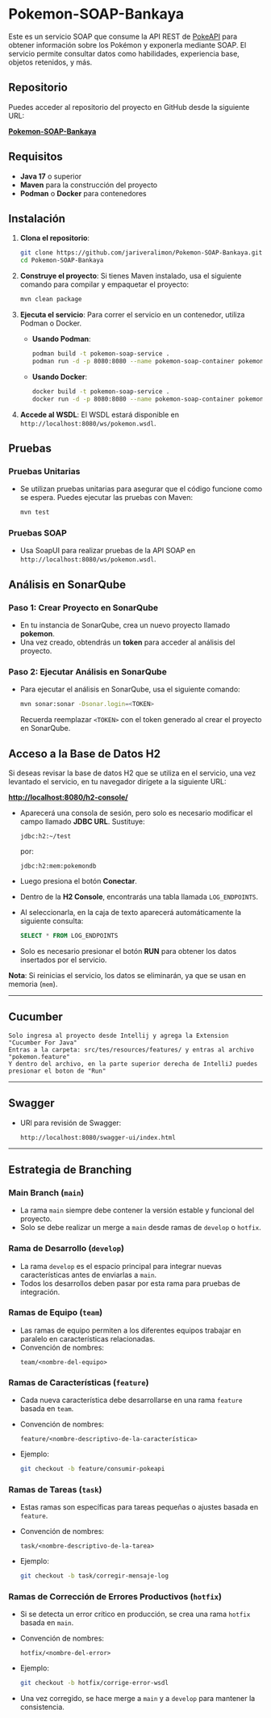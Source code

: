 # Pokemon-SOAP-Bankaya

Este es un servicio SOAP que consume la API REST de [PokeAPI](https://pokeapi.co/) para obtener información sobre los Pokémon y exponerla mediante SOAP. El servicio permite consultar datos como habilidades, experiencia base, objetos retenidos, y más.

## Repositorio

Puedes acceder al repositorio del proyecto en GitHub desde la siguiente URL:

**[Pokemon-SOAP-Bankaya](https://github.com/jariveralimon/Pokemon-SOAP-Bankaya.git)**

## Requisitos

- **Java 17** o superior
- **Maven** para la construcción del proyecto
- **Podman** o **Docker** para contenedores

## Instalación

1. **Clona el repositorio**:
   ```bash
   git clone https://github.com/jariveralimon/Pokemon-SOAP-Bankaya.git
   cd Pokemon-SOAP-Bankaya
   ```

2. **Construye el proyecto**:
   Si tienes Maven instalado, usa el siguiente comando para compilar y empaquetar el proyecto:
   ```bash
   mvn clean package
   ```

3. **Ejecuta el servicio**:
   Para correr el servicio en un contenedor, utiliza Podman o Docker.

   - **Usando Podman**:
     ```bash
     podman build -t pokemon-soap-service .
     podman run -d -p 8080:8080 --name pokemon-soap-container pokemon-soap-service
     ```

   - **Usando Docker**:
     ```bash
     docker build -t pokemon-soap-service .
     docker run -d -p 8080:8080 --name pokemon-soap-container pokemon-soap-service
     ```

4. **Accede al WSDL**:
   El WSDL estará disponible en `http://localhost:8080/ws/pokemon.wsdl`.

## Pruebas

### **Pruebas Unitarias**

- Se utilizan pruebas unitarias para asegurar que el código funcione como se espera. Puedes ejecutar las pruebas con Maven:

  ```bash
  mvn test
  ```

### **Pruebas SOAP**

- Usa SoapUI para realizar pruebas de la API SOAP en `http://localhost:8080/ws/pokemon.wsdl`.

## Análisis en SonarQube

### **Paso 1: Crear Proyecto en SonarQube**
- En tu instancia de SonarQube, crea un nuevo proyecto llamado **pokemon**.
- Una vez creado, obtendrás un **token** para acceder al análisis del proyecto.

### **Paso 2: Ejecutar Análisis en SonarQube**
- Para ejecutar el análisis en SonarQube, usa el siguiente comando:

  ```bash
  mvn sonar:sonar -Dsonar.login=<TOKEN>
  ```

  Recuerda reemplazar `<TOKEN>` con el token generado al crear el proyecto en SonarQube.

## Acceso a la Base de Datos H2

Si deseas revisar la base de datos H2 que se utiliza en el servicio, una vez levantado el servicio, en tu navegador dirígete a la siguiente URL:

**[http://localhost:8080/h2-console/](http://localhost:8080/h2-console/)**

- Aparecerá una consola de sesión, pero solo es necesario modificar el campo llamado **JDBC URL**. Sustituye:

  ```
  jdbc:h2:~/test
  ```

  por:

  ```
  jdbc:h2:mem:pokemondb
  ```

- Luego presiona el botón **Conectar**.

- Dentro de la **H2 Console**, encontrarás una tabla llamada `LOG_ENDPOINTS`.

- Al seleccionarla, en la caja de texto aparecerá automáticamente la siguiente consulta:

  ```sql
  SELECT * FROM LOG_ENDPOINTS
  ```

- Solo es necesario presionar el botón **RUN** para obtener los datos insertados por el servicio.

**Nota**: Si reinicias el servicio, los datos se eliminarán, ya que se usan en memoria (`mem`).

---

## Cucumber

  ```
  Solo ingresa al proyecto desde Intellij y agrega la Extension "Cucumber For Java"
  Entras a la carpeta: src/tes/resources/features/ y entras al archivo "pokemon.feature"
  Y dentro del archivo, en la parte superior derecha de IntelliJ puedes presionar el boton de "Run"
  ```

---

## Swagger

- URl para revisión de Swagger:

  ```
  http://localhost:8080/swagger-ui/index.html
  ```

---

## Estrategia de Branching

### **Main Branch (`main`)**
- La rama `main` siempre debe contener la versión estable y funcional del proyecto.
- Solo se debe realizar un merge a `main` desde ramas de `develop` o `hotfix`.

### **Rama de Desarrollo (`develop`)**
- La rama `develop` es el espacio principal para integrar nuevas características antes de enviarlas a `main`.
- Todos los desarrollos deben pasar por esta rama para pruebas de integración.

### **Ramas de Equipo (`team`)**
- Las ramas de equipo permiten a los diferentes equipos trabajar en paralelo en características relacionadas.
- Convención de nombres:
  ```
  team/<nombre-del-equipo>
  ```

### **Ramas de Características (`feature`)**
- Cada nueva característica debe desarrollarse en una rama `feature` basada en `team`.
- Convención de nombres:
  ```
  feature/<nombre-descriptivo-de-la-característica>
  ```

- Ejemplo:
  ```bash
  git checkout -b feature/consumir-pokeapi
  ```

### **Ramas de Tareas (`task`)**
- Estas ramas son específicas para tareas pequeñas o ajustes basada en `feature`.
- Convención de nombres:
  ```
  task/<nombre-descriptivo-de-la-tarea>
  ```

- Ejemplo:
  ```bash
  git checkout -b task/corregir-mensaje-log
  ```

### **Ramas de Corrección de Errores Productivos (`hotfix`)**
- Si se detecta un error crítico en producción, se crea una rama `hotfix` basada en `main`.
- Convención de nombres:
  ```
  hotfix/<nombre-del-error>
  ```

- Ejemplo:
  ```bash
  git checkout -b hotfix/corrige-error-wsdl
  ```

- Una vez corregido, se hace merge a `main` y a `develop` para mantener la consistencia.
